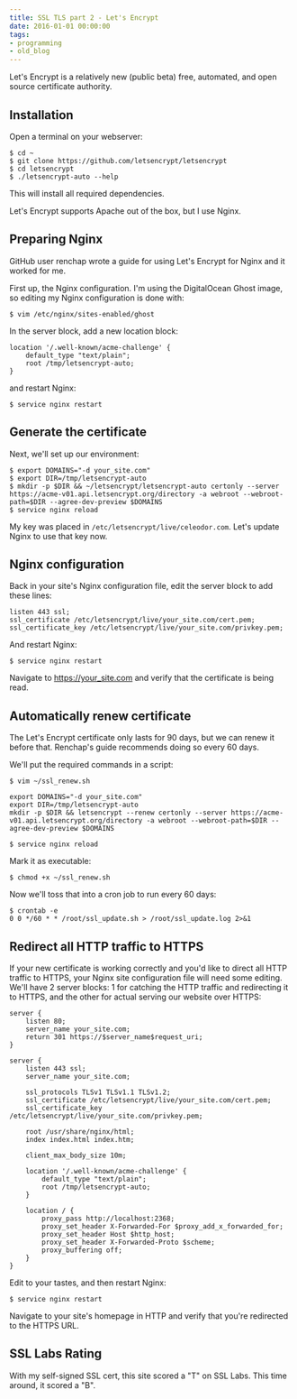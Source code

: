 ```yaml
---
title: SSL TLS part 2 - Let's Encrypt
date: 2016-01-01 00:00:00
tags:
- programming
- old_blog
---
```


Let's Encrypt is a relatively new (public beta) free, automated, and open source certificate authority.

<!-- more -->

## Installation

Open a terminal on your webserver:

```language-bash
$ cd ~
$ git clone https://github.com/letsencrypt/letsencrypt
$ cd letsencrypt
$ ./letsencrypt-auto --help
```

This will install all required dependencies.

Let's Encrypt supports Apache out of the box, but I use Nginx.

## Preparing Nginx

GitHub user renchap wrote a guide for using Let's Encrypt for Nginx and it worked for me.

First up, the Nginx configuration. I'm using the DigitalOcean Ghost image, so editing my Nginx configuration is done with:

```language-bash
$ vim /etc/nginx/sites-enabled/ghost
```

In the server block, add a new location block:

```language-nginx
location '/.well-known/acme-challenge' {
    default_type "text/plain";
    root /tmp/letsencrypt-auto;
}
```

and restart Nginx:

```language-bash
$ service nginx restart
```

## Generate the certificate

Next, we'll set up our environment:

```language-bash
$ export DOMAINS="-d your_site.com"
$ export DIR=/tmp/letsencrypt-auto
$ mkdir -p $DIR && ~/letsencrypt/letsencrypt-auto certonly --server https://acme-v01.api.letsencrypt.org/directory -a webroot --webroot-path=$DIR --agree-dev-preview $DOMAINS
$ service nginx reload
```

My key was placed in `/etc/letsencrypt/live/celeodor.com`. Let's update Nginx to use that key now.

## Nginx configuration

Back in your site's Nginx configuration file, edit the server block to add these lines:

```language-nginx
listen 443 ssl;
ssl_certificate /etc/letsencrypt/live/your_site.com/cert.pem;
ssl_certificate_key /etc/letsencrypt/live/your_site.com/privkey.pem;
```

And restart Nginx:

```language-bash
$ service nginx restart
```

Navigate to https://your_site.com and verify that the certificate is being read.

## Automatically renew certificate

The Let's Encrypt certificate only lasts for 90 days, but we can renew it before that. Renchap's guide recommends doing so every 60 days.

We'll put the required commands in a script:

```language-bash
$ vim ~/ssl_renew.sh
```

```
export DOMAINS="-d your_site.com"
export DIR=/tmp/letsencrypt-auto
mkdir -p $DIR && letsencrypt --renew certonly --server https://acme-v01.api.letsencrypt.org/directory -a webroot --webroot-path=$DIR --agree-dev-preview $DOMAINS
```

```language-bash
$ service nginx reload
```
Mark it as executable:

```language-bash
$ chmod +x ~/ssl_renew.sh
```

Now we'll toss that into a cron job to run every 60 days:

```language-bash
$ crontab -e
0 0 */60 * * /root/ssl_update.sh > /root/ssl_update.log 2>&1
```

## Redirect all HTTP traffic to HTTPS

If your new certificate is working correctly and you'd like to direct all HTTP traffic to HTTPS, your Nginx site configuration file will need some editing. We'll have 2 server blocks: 1 for catching the HTTP traffic and redirecting it to HTTPS, and the other for actual serving our website over HTTPS:

```language-nginx
server {
    listen 80;
    server_name your_site.com;
    return 301 https://$server_name$request_uri;
}

server {
    listen 443 ssl;
    server_name your_site.com;

    ssl_protocols TLSv1 TLSv1.1 TLSv1.2;
    ssl_certificate /etc/letsencrypt/live/your_site.com/cert.pem;
    ssl_certificate_key /etc/letsencrypt/live/your_site.com/privkey.pem;

    root /usr/share/nginx/html;
    index index.html index.htm;

    client_max_body_size 10m;

    location '/.well-known/acme-challenge' {
        default_type "text/plain";
        root /tmp/letsencrypt-auto;
    }

    location / {
        proxy_pass http://localhost:2368;
        proxy_set_header X-Forwarded-For $proxy_add_x_forwarded_for;
        proxy_set_header Host $http_host;
        proxy_set_header X-Forwarded-Proto $scheme;
        proxy_buffering off;
    }
}
```

Edit to your tastes, and then restart Nginx:

```language-bash
$ service nginx restart
```

Navigate to your site's homepage in HTTP and verify that you're redirected to the HTTPS URL.

## SSL Labs Rating

With my self-signed SSL cert, this site scored a "T" on SSL Labs. This time around, it scored a "B".
